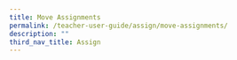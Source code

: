 ```yaml
---
title: Move Assignments
permalink: /teacher-user-guide/assign/move-assignments/
description: ""
third_nav_title: Assign
---
```

